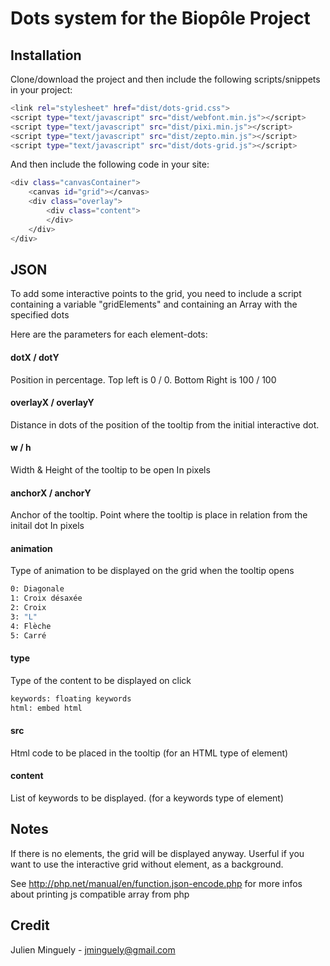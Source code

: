 # Dots system for the Biopôle Project

## Installation
Clone/download the project and then include the following scripts/snippets in your project:
```sh
<link rel="stylesheet" href="dist/dots-grid.css">
<script type="text/javascript" src="dist/webfont.min.js"></script>
<script type="text/javascript" src="dist/pixi.min.js"></script>
<script type="text/javascript" src="dist/zepto.min.js"></script>
<script type="text/javascript" src="dist/dots-grid.js"></script>
```

And then include the following code in your site:
```sh
<div class="canvasContainer">
	<canvas id="grid"></canvas> 
	<div class="overlay">
		<div class="content">
		</div>
	</div>
</div>
```

## JSON
To add some interactive points to the grid, you need to include a script containing a variable "gridElements" and containing an Array with the specified dots

Here are the parameters for each element-dots:

#### dotX / dotY
Position in percentage. 
Top left is 0 / 0. 
Bottom Right is 100 / 100

#### overlayX / overlayY
Distance in dots of the position of the tooltip from the initial interactive dot. 

#### w / h
Width & Height of the tooltip to be open
In pixels

#### anchorX / anchorY
Anchor of the tooltip. Point where the tooltip is place in relation from the initail dot
In pixels

#### animation
Type of animation to be displayed on the grid when the tooltip opens
```sh
0: Diagonale
1: Croix désaxée
2: Croix 
3: "L"
4: Flèche
5: Carré
```

#### type
Type of the content to be displayed on click
```sh
keywords: floating keywords
html: embed html
```

#### src
Html code to be placed in the tooltip (for an HTML type of element)

#### content
List of keywords to be displayed. (for a keywords type of element)

## Notes

If there is no elements, the grid will be displayed anyway. Userful if you want to use the interactive grid without element, as a background.

See http://php.net/manual/en/function.json-encode.php for more infos about printing js compatible array from php

## Credit
Julien Minguely - jminguely@gmail.com


